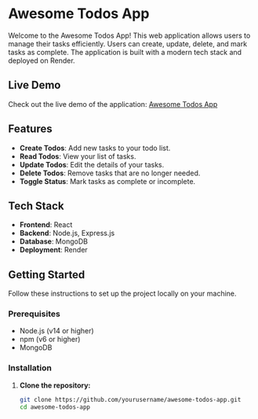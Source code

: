# Awesome Todos App

Welcome to the Awesome Todos App! This web application allows users to manage their tasks efficiently. Users can create, update, delete, and mark tasks as complete. The application is built with a modern tech stack and deployed on Render.

## Live Demo

Check out the live demo of the application: [Awesome Todos App](https://awesometodosapp-13er.onrender.com)

## Features

- **Create Todos**: Add new tasks to your todo list.
- **Read Todos**: View your list of tasks.
- **Update Todos**: Edit the details of your tasks.
- **Delete Todos**: Remove tasks that are no longer needed.
- **Toggle Status**: Mark tasks as complete or incomplete.

## Tech Stack

- **Frontend**: React
- **Backend**: Node.js, Express.js
- **Database**: MongoDB
- **Deployment**: Render

## Getting Started

Follow these instructions to set up the project locally on your machine.

### Prerequisites

- Node.js (v14 or higher)
- npm (v6 or higher)
- MongoDB

### Installation

1. **Clone the repository:**

   ```sh
   git clone https://github.com/yourusername/awesome-todos-app.git
   cd awesome-todos-app
